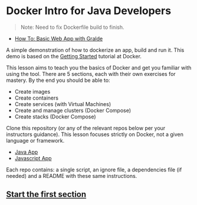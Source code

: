 # Docker Intro for Java Developers

> Note: Need to fix Dockerfile build to finish.

- [How To: Basic Web App with Gralde](https://spring.io/guides/gs/spring-boot/#_create_a_simple_web_application)

A simple demonstration of how to dockerize an app, build and run it. This demo is based on the [Getting Started](https://docs.docker.com/get-started) tutorial at Docker.

This lesson aims to teach you the basics of Docker and get you familiar with using the tool. There are 5 sections, each with their own exercises for mastery. By the end you should be able to:

- Create images
- Create containers
- Create services (with Virtual Machines)
- Create and manage clusters (Docker Compose)
- Create stacks (Docker Compose)

Clone this repository (or any of the relevant repos below per your instructors guidance). This lesson focuses strictly on Docker, not a given language or framework.

- [Java App]()
- [Javascript App]()

Each repo contains: a single script, an ignore file, a dependencies file (if needed) and a README with these same instructions. 

## [Start the first section](sections/part1.md)
